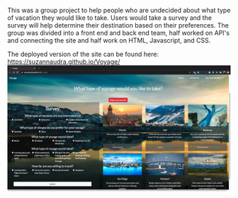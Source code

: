 This was a group project to help people who are undecided about what type of vacation they would like to take. Users would take a survey and the survey will help determine their destination based on their preferences. The group was divided into a front end and back end team, half worked on API's and connecting the site and half work on HTML, Javascript, and CSS.

The deployed version of the site can be found here: https://suzannaudra.github.io/Voyage/
![Voyage](Voyage.png)
